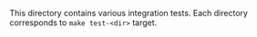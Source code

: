 This directory contains various integration tests. Each directory
corresponds to `make test-<dir>` target.
